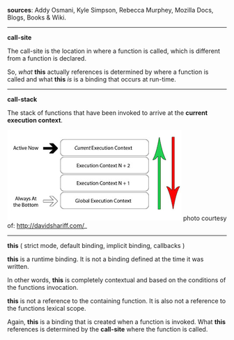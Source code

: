**sources**: Addy Osmani, Kyle Simpson, Rebecca Murphey, Mozilla Docs, Blogs, Books & Wiki.

------------------------------------------------------------------------
**call-site**

The call-site is the location in where a function is called, which is different from a function is declared.

So, _what_ **this** actually references is determined by where a function is called and what **this** _is_ is a binding that occurs at run-time.

------------------------------------------------------------------------
**call-stack**

The stack of functions that have been invoked to arrive at the **current execution context**.

![alt text](https://raw.githubusercontent.com/scottjason/design-this/master/images/ecstack.jpg "From the Blog of David Shariff")
photo courtesy of: http://davidshariff.com/_

------------------------------------------------------------------------
**this** ( strict mode, default binding, implicit binding, callbacks )

**this** is a runtime binding. It is not a binding defined at the time it was written.

In other words, **this** is completely contextual and based on the conditions of the functions invocation.

**this** is not a reference to the containing function. It is also not a reference to the functions lexical scope.

Again, **this** is a binding that is created when a function is invoked. What **this** references is determined by the **call-site** where the function is called.
